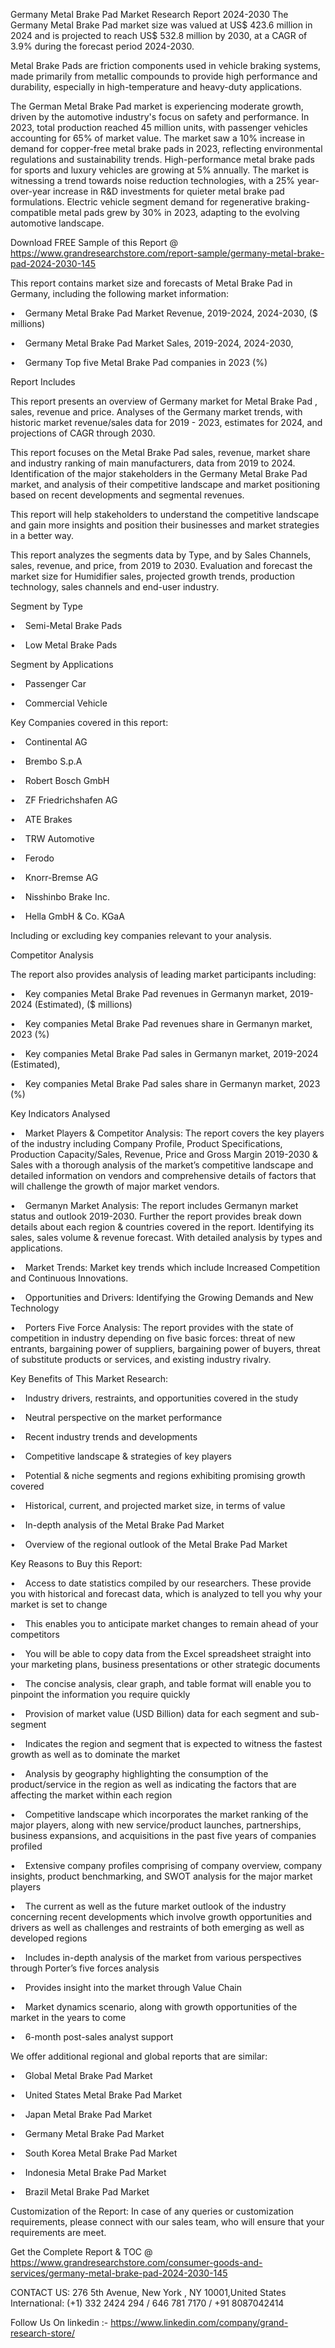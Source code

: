 Germany Metal Brake Pad Market Research Report 2024-2030
The Germany Metal Brake Pad market size was valued at US$ 423.6 million in 2024 and is projected to reach US$ 532.8 million by 2030, at a CAGR of 3.9% during the forecast period 2024-2030.

Metal Brake Pads are friction components used in vehicle braking systems, made primarily from metallic compounds to provide high performance and durability, especially in high-temperature and heavy-duty applications.

The German Metal Brake Pad market is experiencing moderate growth, driven by the automotive industry's focus on safety and performance. In 2023, total production reached 45 million units, with passenger vehicles accounting for 65% of market value. The market saw a 10% increase in demand for copper-free metal brake pads in 2023, reflecting environmental regulations and sustainability trends. High-performance metal brake pads for sports and luxury vehicles are growing at 5% annually. The market is witnessing a trend towards noise reduction technologies, with a 25% year-over-year increase in R&D investments for quieter metal brake pad formulations. Electric vehicle segment demand for regenerative braking-compatible metal pads grew by 30% in 2023, adapting to the evolving automotive landscape.

Download FREE Sample of this Report @ https://www.grandresearchstore.com/report-sample/germany-metal-brake-pad-2024-2030-145

This report contains market size and forecasts of Metal Brake Pad in Germany, including the following market information:

•    Germany Metal Brake Pad Market Revenue, 2019-2024, 2024-2030, ($ millions)

•    Germany Metal Brake Pad Market Sales, 2019-2024, 2024-2030,

•    Germany Top five Metal Brake Pad companies in 2023 (%)

Report Includes

This report presents an overview of Germany market for Metal Brake Pad , sales, revenue and price. Analyses of the Germany market trends, with historic market revenue/sales data for 2019 - 2023, estimates for 2024, and projections of CAGR through 2030.

This report focuses on the Metal Brake Pad sales, revenue, market share and industry ranking of main manufacturers, data from 2019 to 2024. Identification of the major stakeholders in the Germany Metal Brake Pad market, and analysis of their competitive landscape and market positioning based on recent developments and segmental revenues.

This report will help stakeholders to understand the competitive landscape and gain more insights and position their businesses and market strategies in a better way.

This report analyzes the segments data by Type, and by Sales Channels, sales, revenue, and price, from 2019 to 2030. Evaluation and forecast the market size for Humidifier sales, projected growth trends, production technology, sales channels and end-user industry.

Segment by Type

•    Semi-Metal Brake Pads

•    Low Metal Brake Pads

Segment by Applications

•    Passenger Car

•    Commercial Vehicle

Key Companies covered in this report:

•    Continental AG

•    Brembo S.p.A

•    Robert Bosch GmbH

•    ZF Friedrichshafen AG

•    ATE Brakes

•    TRW Automotive

•    Ferodo

•    Knorr-Bremse AG

•    Nisshinbo Brake Inc.

•    Hella GmbH & Co. KGaA

Including or excluding key companies relevant to your analysis.

Competitor Analysis

The report also provides analysis of leading market participants including:

•    Key companies Metal Brake Pad revenues in Germanyn market, 2019-2024 (Estimated), ($ millions)

•    Key companies Metal Brake Pad revenues share in Germanyn market, 2023 (%)

•    Key companies Metal Brake Pad sales in Germanyn market, 2019-2024 (Estimated),

•    Key companies Metal Brake Pad sales share in Germanyn market, 2023 (%)

Key Indicators Analysed

•    Market Players & Competitor Analysis: The report covers the key players of the industry including Company Profile, Product Specifications, Production Capacity/Sales, Revenue, Price and Gross Margin 2019-2030 & Sales with a thorough analysis of the market’s competitive landscape and detailed information on vendors and comprehensive details of factors that will challenge the growth of major market vendors.

•    Germanyn Market Analysis: The report includes Germanyn market status and outlook 2019-2030. Further the report provides break down details about each region & countries covered in the report. Identifying its sales, sales volume & revenue forecast. With detailed analysis by types and applications.

•    Market Trends: Market key trends which include Increased Competition and Continuous Innovations.

•    Opportunities and Drivers: Identifying the Growing Demands and New Technology

•    Porters Five Force Analysis: The report provides with the state of competition in industry depending on five basic forces: threat of new entrants, bargaining power of suppliers, bargaining power of buyers, threat of substitute products or services, and existing industry rivalry.

Key Benefits of This Market Research:

•    Industry drivers, restraints, and opportunities covered in the study

•    Neutral perspective on the market performance

•    Recent industry trends and developments

•    Competitive landscape & strategies of key players

•    Potential & niche segments and regions exhibiting promising growth covered

•    Historical, current, and projected market size, in terms of value

•    In-depth analysis of the Metal Brake Pad Market

•    Overview of the regional outlook of the Metal Brake Pad Market

Key Reasons to Buy this Report:

•    Access to date statistics compiled by our researchers. These provide you with historical and forecast data, which is analyzed to tell you why your market is set to change

•    This enables you to anticipate market changes to remain ahead of your competitors

•    You will be able to copy data from the Excel spreadsheet straight into your marketing plans, business presentations or other strategic documents

•    The concise analysis, clear graph, and table format will enable you to pinpoint the information you require quickly

•    Provision of market value (USD Billion) data for each segment and sub-segment

•    Indicates the region and segment that is expected to witness the fastest growth as well as to dominate the market

•    Analysis by geography highlighting the consumption of the product/service in the region as well as indicating the factors that are affecting the market within each region

•    Competitive landscape which incorporates the market ranking of the major players, along with new service/product launches, partnerships, business expansions, and acquisitions in the past five years of companies profiled

•    Extensive company profiles comprising of company overview, company insights, product benchmarking, and SWOT analysis for the major market players

•    The current as well as the future market outlook of the industry concerning recent developments which involve growth opportunities and drivers as well as challenges and restraints of both emerging as well as developed regions

•    Includes in-depth analysis of the market from various perspectives through Porter’s five forces analysis

•    Provides insight into the market through Value Chain

•    Market dynamics scenario, along with growth opportunities of the market in the years to come

•    6-month post-sales analyst support

We offer additional regional and global reports that are similar:

•    Global Metal Brake Pad Market

•    United States Metal Brake Pad Market

•    Japan Metal Brake Pad Market

•    Germany Metal Brake Pad Market

•    South Korea Metal Brake Pad Market

•    Indonesia Metal Brake Pad Market

•    Brazil Metal Brake Pad Market

Customization of the Report: In case of any queries or customization requirements, please connect with our sales team, who will ensure that your requirements are meet.

Get the Complete Report & TOC @ https://www.grandresearchstore.com/consumer-goods-and-services/germany-metal-brake-pad-2024-2030-145

CONTACT US:
276 5th Avenue, New York , NY 10001,United States
International: (+1) 332 2424 294 / 646 781 7170 / +91 8087042414

Follow Us On linkedin :- https://www.linkedin.com/company/grand-research-store/
